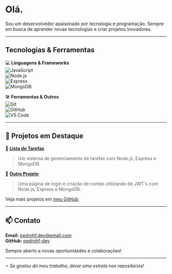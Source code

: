 # Olá.

Sou um desenvolvedor apaixonado por tecnologia e programação. Sempre em busca de aprender novas tecnologias e criar projetos inovadores.

---

## Tecnologias & Ferramentas

💻 **Linguagens & Frameworks**  
![JavaScript](https://img.shields.io/badge/-JavaScript-F7DF1E?style=flat-square&logo=javascript&logoColor=black)  
![Node.js](https://img.shields.io/badge/-Node.js-339933?style=flat-square&logo=node.js&logoColor=white)  
![Express](https://img.shields.io/badge/-Express-000000?style=flat-square&logo=express&logoColor=white)  
![MongoDB](https://img.shields.io/badge/-MongoDB-47A248?style=flat-square&logo=mongodb&logoColor=white)

🛠 **Ferramentas & Outros**  
![Git](https://img.shields.io/badge/-Git-F05032?style=flat-square&logo=git&logoColor=white)  
![GitHub](https://img.shields.io/badge/-GitHub-181717?style=flat-square&logo=github&logoColor=white)  
![VS Code](https://img.shields.io/badge/-VS%20Code-007ACC?style=flat-square&logo=visual-studio-code&logoColor=white)

---

## 📌 Projetos em Destaque

🔹 [**Lista de Tarefas**](https://github.com/pedrohf-dev/lista-de-tarefas)  
> Um sistema de gerenciamento de tarefas com Node.js, Express e MongoDB.

🔹 [**Outro Projeto**](https://github.com/pedrohf-dev/login-page)  
> Uma página de login e criação de contas utilizando de JWT's com Node.js, Express e MongoDB.

Veja mais projetos em [meu GitHub](https://github.com/pedrohf-dev?tab=repositories).

---

## 📫 Contato

**Email:** pedrohf.dev@email.com  
**GitHub:** [pedrohf-dev](https://github.com/pedrohf-dev)

Sempre aberto a novas oportunidades e colaborações!

---

⭐ _Se gostou do meu trabalho, deixe uma estrela nos repositórios!_
